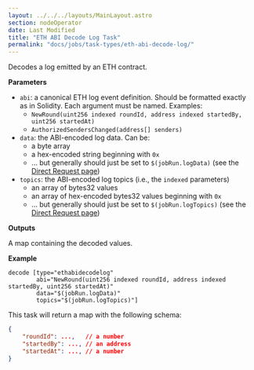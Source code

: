 ```yaml
---
layout: ../../../layouts/MainLayout.astro
section: nodeOperator
date: Last Modified
title: "ETH ABI Decode Log Task"
permalink: "docs/jobs/task-types/eth-abi-decode-log/"
---
```


Decodes a log emitted by an ETH contract.

**Parameters**

- `abi`: a canonical ETH log event definition. Should be formatted exactly as in Solidity. Each argument must be named. Examples:
    - `NewRound(uint256 indexed roundId, address indexed startedBy, uint256 startedAt)`
    - `AuthorizedSendersChanged(address[] senders)`
- `data`: the ABI-encoded log data. Can be:
    - a byte array
    - a hex-encoded string beginning with `0x`
    - ... but generally should just be set to `$(jobRun.logData)` (see the [Direct Request page](/docs/jobs/types/direct-request/))
- `topics`: the ABI-encoded log topics (i.e., the `indexed` parameters)
    - an array of bytes32 values
    - an array of hex-encoded bytes32 values beginning with `0x`
    - ... but generally should just be set to `$(jobRun.logTopics)` (see the [Direct Request page](/docs/jobs/types/direct-request/))

**Outputs**

A map containing the decoded values.

**Example**

```jpv2
decode [type="ethabidecodelog"
        abi="NewRound(uint256 indexed roundId, address indexed startedBy, uint256 startedAt)"
        data="$(jobRun.logData)"
        topics="$(jobRun.logTopics)"]
```

This task will return a map with the following schema:

```json
{
    "roundId": ...,   // a number
    "startedBy": ..., // an address
    "startedAt": ..., // a number
}
```
